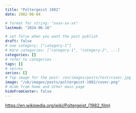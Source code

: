 ```yaml
---
title: "Poltergeist 1982"
date: 1982-06-04

# format for string: "xxxx-xx-xx"
lastmod: "2024-06-16"

# set false when you want the post publish
draft: false
# one category: ["category-1"]
# more categories: ["category-1", "category-2", ...]
categories: []
# refer to categories
tags: []
# seires
series: []
# Top image for the post: /en/images/posts/test/cover.jpg
image: "/uk/images/posts/poltergeist-1982/cover.png"
# Hide from home and other main page
hideFromCenter: false
---
```

https://en.wikipedia.org/wiki/Poltergeist_(1982_film)
<!--more-->